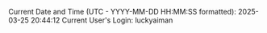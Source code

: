 Current Date and Time (UTC - YYYY-MM-DD HH:MM:SS formatted): 2025-03-25 20:44:12
Current User's Login: luckyaiman
